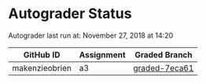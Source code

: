 # Autograder Status
Autograder last run at: November 27, 2018 at 14:20

| GitHub ID | Assignment | Graded Branch |
|-----------|------------|---------------|
| makenzieobrien | a3 | [graded-7eca61](https://github.com/Fall2018COMP401-001/a3-makenzieobrien/tree/graded-7eca61) | 
